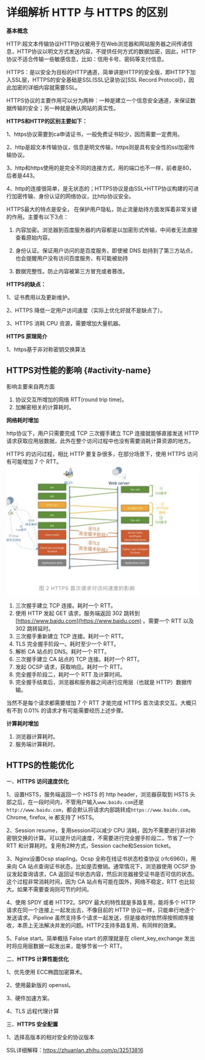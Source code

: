 # 详细解析 HTTP 与 HTTPS 的区别

**基本概念**

HTTP:超文本传输协议HTTP协议被用于在Web浏览器和网站服务器之间传递信息，HTTP协议以明文方式发送内容，不提供任何方式的数据加密，因此，HTTP协议不适合传输一些敏感信息，比如：信用卡号、密码等支付信息。

HTTPS：是以安全为目标的HTTP通道，简单讲是HTTP的安全版，即HTTP下加入SSL层，HTTPS的安全基础是SSL\(SSL记录协议\[SSL Record Protocol\]\)，因此加密的详细内容就需要SSL。

HTTPS协议的主要作用可以分为两种：一种是建立一个信息安全通道，来保证数据传输的安全；另一种就是确认网站的真实性。

**HTTPS和HTTP的区别主要如下：**

1、https协议需要到ca申请证书，一般免费证书较少，因而需要一定费用。

2、http是超文本传输协议，信息是明文传输，https则是具有安全性的ssl加密传输协议。

3、http和https使用的是完全不同的连接方式，用的端口也不一样，前者是80，后者是443。

4、http的连接很简单，是无状态的；HTTPS协议是由SSL+HTTP协议构建的可进行加密传输、身份认证的网络协议，比http协议安全。

HTTPS最大的特点是安全， 在保护用户隐私，防止流量劫持方面发挥着非常关键的作用。主要有以下3点：

1. 内容加密。浏览器到百度服务器的内容都是以加密形式传输，中间者无法直接查看原始内容。

2. 身份认证。保证用户访问的是百度服务，即使被 DNS 劫持到了第三方站点，也会提醒用户没有访问百度服务，有可能被劫持

3. 数据完整性。防止内容被第三方冒充或者篡改。

**HTTPS的缺点：**

1、证书费用以及更新维护。

2、HTTPS 降低一定用户访问速度（实际上优化好就不是缺点了）。

3、HTTPS 消耗 CPU 资源，需要增加大量机器。

**HTTPS 原理简介**

1、https基于非对称密钥交换算法

## HTTPS对性能的影响 {#activity-name}

影响主要来自两方面

1. 协议交互所增加的网络 RTT\(round trip time\)。      
2. 加解密相关的计算耗时。 

**网络耗时增加**

http协议下，用户只需要完成 TCP 三次握手建立 TCP 连接就能够直接发送 HTTP 请求获取应用层数据，此外在整个访问过程中也没有需要消耗计算资源的地方。

HTTPS 的访问过程，相比 HTTP 要复杂很多，在部分场景下，使用 HTTPS 访问有可能增加 7 个 RTT。  
![](/assets/https.png)

1. 三次握手建立 TCP 连接。耗时一个 RTT。 
2. 使用 HTTP 发起 GET 请求，服务端返回 302 跳转到 [https://www.baidu.com](https://www.baidu.com) 。需要一个 RTT 以及 302 跳转延时。
3. 三次握手重新建立 TCP 连接。耗时一个 RTT。 
4. TLS 完全握手阶段一。耗时至少一个 RTT。
5. 解析 CA 站点的 DNS。耗时一个 RTT。
6. 三次握手建立 CA 站点的 TCP 连接。耗时一个 RTT。
7. 发起 OCSP 请求，获取响应。耗时一个 RTT。
8. 完全握手阶段二，耗时一个 RTT 及计算时间。
9. 完全握手结束后，浏览器和服务器之间进行应用层（也就是 HTTP）数据传输。

当然不是每个请求都需要增加 7 个 RTT 才能完成 HTTPS 首次请求交互。大概只有不到 0.01% 的请求才有可能需要经历上述步骤。

**计算耗时增加**

1. 浏览器计算耗时。
2. 服务端计算耗时。

## HTTPS的性能优化

一、**HTTPS 访问速度优化**

1、设置HSTS，服务端返回一个 HSTS 的 http header，浏览器获取到 HSTS 头部之后，在一段时间内，不管用户输入`www.baidu.com`还是`http://www.baidu.com`，都会默认将请求内部跳转成`https://www.baidu.com`。Chrome, firefox, ie 都支持了 HSTS。

2、Session resume，复用session可以减少 CPU 消耗，因为不需要进行非对称密钥交换的计算。可以提升访问速度，不需要进行完全握手阶段二，节省了一个 RTT 和计算耗时。复用有2种方式，Session cache和Session ticket。

3、Nginx设置Ocsp stapling。Ocsp 全称在线证书状态检查协议 \(rfc6960\)，用来向 CA 站点查询证书状态，比如是否撤销。通常情况下，浏览器使用 OCSP 协议发起查询请求，CA 返回证书状态内容，然后浏览器接受证书是否可信的状态。这个过程非常消耗时间，因为 CA 站点有可能在国外，网络不稳定，RTT 也比较大。如果不需要查询则可节约时间。

4、使用 SPDY 或者 HTTP2。SPDY 最大的特性就是多路复用，能将多个 HTTP 请求在同一个连接上一起发出去，不像目前的 HTTP 协议一样，只能串行地逐个发送请求。Pipeline 虽然支持多个请求一起发送，但是接收时依然得按照顺序接收，本质上无法解决并发的问题。HTTP2支持多路复用，有同样的效果。

5、False start。简单概括 False start 的原理就是在 client\_key\_exchange 发出时将应用层数据一起发出来，能够节省一个 RTT。

二、**HTTPS 计算性能优化**

1、优先使用 ECC椭圆加密算术。

2、使用最新版的 openssl。

3、硬件加速方案。

4、TLS 远程代理计算

三、**HTTPS 安全配置**

1、选择高版本的相对安全的协议版本



SSL详细解释：https://zhuanlan.zhihu.com/p/32513816

